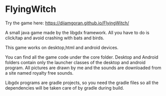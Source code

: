 # FlyingWitch 
Try the game here: https://dijamgoran.github.io/FlyingWitch/

A small java game made by the libgdx framework. All you have to do is click/tap and avoid crashing with bats and birds.

This game works on desktop,html and android devices.

You can find all the game code under the core folder. Desktop and Android folders contain only the
launcher classes of the desktop and android program. All pictures are drawn by me and the sounds are downloaded from a site named royalty
free sounds.

Libgdx programs are gradle projects, so you need the gradle files so all the dependencies will be taken care of by gradle during build.
